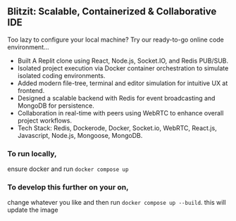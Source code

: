 ## Blitzit: Scalable, Containerized & Collaborative IDE

Too lazy to configure your local machine? 
Try our ready-to-go online code environment...

- Built A Replit clone using React, Node.js, Socket.IO, and Redis PUB/SUB.
- Isolated project execution via Docker container orchestration to simulate isolated coding environments.
- Added modern file-tree, terminal and editor simulation for intuitive UX at frontend.
- Designed a scalable backend with Redis for event broadcasting and MongoDB for persistence.
- Collaboration in real-time with peers using WebRTC to enhance overall project workflows.
- Tech Stack: Redis, Dockerode, Docker, Socket.io, WebRTC, React.js, Javascript, Node.js, Mongoose, MongoDB.

### To run locally,

ensure docker and run `docker compose up`

### To develop this further on your on,

change whatever you like and then run `docker compose up --build`.
this will update the image
